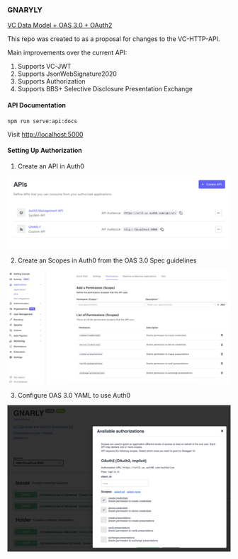 ### GNARYLY

[VC Data Model + OAS 3.0 + OAuth2](https://or13.github.io/GNARLY/v1.0.0/)

This repo was created to as a proposal for changes to the VC-HTTP-API.

Main improvements over the current API:

1. Supports VC-JWT
1. Supports JsonWebSignature2020
1. Supports Authorization
1. Supports BBS+ Selective Disclosure Presentation Exchange

#### API Documentation

```
npm run serve:api:docs
```

Visit [http://localhost:5000](http://localhost:5000)

#### Setting Up Authorization

1. Create an API in Auth0

![create an api that supports scopes](./docs/auth0-create-api.png)

2. Create an Scopes in Auth0 from the OAS 3.0 Spec guidelines

![setup scopes](./docs/auth0-scopes.png)

3. Configure OAS 3.0 YAML to use Auth0

![use scopes from oas3](./docs/oas-permissions.png)
